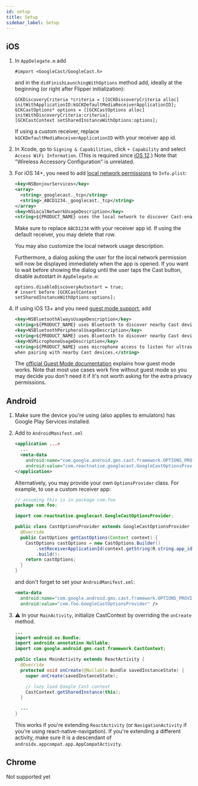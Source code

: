```yaml
---
id: setup
title: Setup
sidebar_label: Setup
---
```


## iOS

1. In `AppDelegate.m` add

   ```obj-c
   #import <GoogleCast/GoogleCast.h>
   ```

   and in the `didFinishLaunchingWithOptions` method add, ideally at the beginning (or right after Flipper initialization):

   ```obj-c
   GCKDiscoveryCriteria *criteria = [[GCKDiscoveryCriteria alloc] initWithApplicationID:kGCKDefaultMediaReceiverApplicationID];
   GCKCastOptions* options = [[GCKCastOptions alloc] initWithDiscoveryCriteria:criteria];
   [GCKCastContext setSharedInstanceWithOptions:options];
   ```

   If using a custom receiver, replace `kGCKDefaultMediaReceiverApplicationID` with your receiver app id.

2. In Xcode, go to `Signing & Capabilities`, click `+ Capability` and select `Access WiFi Information`. (This is required since [iOS 12](https://developers.google.com/cast/docs/ios_sender/#ios_12).) Note that "Wireless Accessory Configuration" is unrelated.

3. For iOS 14+, you need to add [local network permissions](https://developers.google.com/cast/docs/ios_sender/ios_permissions_changes#updating_your_app_on_ios_14) to `Info.plist`:

   ```xml
   <key>NSBonjourServices</key>
   <array>
     <string>_googlecast._tcp</string>
     <string>_ABCD1234._googlecast._tcp</string>
   </array>
   <key>NSLocalNetworkUsageDescription</key>
   <string>${PRODUCT_NAME} uses the local network to discover Cast-enabled devices on your WiFi network.</string>
   ```

   Make sure to replace `ABCD1234` with your receiver app id. If using the default receiver, you may delete that row.

   You may also customize the local network usage description.

   Furthermore, a dialog asking the user for the local network permission will now be displayed immediately when the app is opened. If you want to wait before showing the dialog until the user taps the Cast button, disable autostart in `AppDelegate.m`:

   ```obj-c
   options.disableDiscoveryAutostart = true;
   # insert before [GCKCastContext setSharedInstanceWithOptions:options];
   ```

4. If using iOS 13+ and you need [guest mode support](https://developers.google.com/cast/docs/ios_sender/ios_permissions_changes#ios_13), add

   ```xml
   <key>NSBluetoothAlwaysUsageDescription</key>
   <string>${PRODUCT_NAME} uses Bluetooth to discover nearby Cast devices.</string>
   <key>NSBluetoothPeripheralUsageDescription</key>
   <string>${PRODUCT_NAME} uses Bluetooth to discover nearby Cast devices.</string>
   <key>NSMicrophoneUsageDescription</key>
   <string>${PRODUCT_NAME} uses microphone access to listen for ultrasonic tokens
   when pairing with nearby Cast devices.</string>
   ```

   The [official Guest Mode documentation](https://developers.google.com/cast/docs/guest_mode) explains how guest mode works. Note that most use cases work fine without guest mode so you may decide you don't need it if it's not worth asking for the extra privacy permissions.

## Android

1. Make sure the device you're using (also applies to emulators) has Google Play Services installed.

2. Add to `AndroidManifest.xml`

   ```xml
   <application ...>
     ...
     <meta-data
       android:name="com.google.android.gms.cast.framework.OPTIONS_PROVIDER_CLASS_NAME"
       android:value="com.reactnative.googlecast.GoogleCastOptionsProvider" />
   </application>
   ```

   Alternatively, you may provide your own `OptionsProvider` class. For example, to use a custom receiver app:

   ```java
   // assuming this is in package com.foo
   package com.foo;

   import com.reactnative.googlecast.GoogleCastOptionsProvider;

   public class CastOptionsProvider extends GoogleCastOptionsProvider {
     @Override
     public CastOptions getCastOptions(Context context) {
       CastOptions castOptions = new CastOptions.Builder()
           .setReceiverApplicationId(context.getString(R.string.app_id))
           .build();
       return castOptions;
     }
   }
   ```

   and don't forget to set your `AndroidManifest.xml`:

   ```xml
   <meta-data
     android:name="com.google.android.gms.cast.framework.OPTIONS_PROVIDER_CLASS_NAME"
     android:value="com.foo.GoogleCastOptionsProvider" />
   ```

3. ⚠️ In your `MainActivity`, initialize CastContext by overriding the `onCreate` method.

   ```java
   ...
   import android.os.Bundle;
   import androidx.annotation.Nullable;
   import com.google.android.gms.cast.framework.CastContext;

   public class MainActivity extends ReactActivity {
     @Override
     protected void onCreate(@Nullable Bundle savedInstanceState) {
       super.onCreate(savedInstanceState);

       // lazy load Google Cast context
       CastContext.getSharedInstance(this);
     }

     ...
   }
   ```

   This works if you're extending `ReactActivity` (or `NavigationActivity` if you're using react-native-navigation). If you're extending a different activity, make sure it is a descendant of `androidx.appcompat.app.AppCompatActivity`.

## Chrome

Not supported yet
